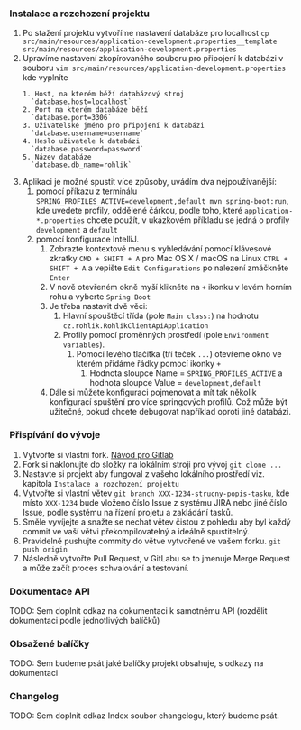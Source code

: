 ### Instalace a rozchození projektu
1. Po stažení projektu vytvoříme nastavení databáze pro localhost `cp src/main/resources/application-development.properties__template src/main/resources/application-development.properties` 
2. Upravíme nastavení zkopírovaného souboru pro připojení k databázi v souboru `vim src/main/resources/application-development.properties` kde vyplníte 
    ```
    1. Host, na kterém běží databázový stroj 
      `database.host=localhost`
    2. Port na kterém databáze běží
      `database.port=3306`
    3. Uživatelské jméno pro připojení k databázi
      `database.username=username`
    4. Heslo uživatele k databázi
      `database.password=password`
    5. Název databáze
      `database.db_name=rohlik`
    ```
2. Aplikaci je možné spustit více způsoby, uvádím dva nejpoužívanější:
    1. pomocí příkazu z terminálu
        `SPRING_PROFILES_ACTIVE=development,default mvn spring-boot:run`,
        kde uvedete profily, oddělené čárkou, podle toho, které `application-*.properties` chcete použít, v ukázkovém příkladu se jedná o profily `development` a `default`
    2. pomocí konfigurace IntelliJ.
        1. Zobrazte kontextové menu s vyhledávání pomocí klávesové zkratky `CMD + SHIFT + A` pro Mac OS X / macOS na Linux `CTRL + SHIFT + A` a vepište `Edit Configurations` po nalezení zmáčkněte `Enter`
        2. V nově otevřeném okně myší klikněte na `+` ikonku v levém horním rohu a vyberte `Spring Boot`
        3. Je třeba nastavit dvě věci:
            1. Hlavní spouštěcí třída (pole `Main class:`) na hodnotu `cz.rohlik.RohlikClientApiApplication`
            2. Profily pomocí proměnných prostředí (pole `Environment variables`).
                1. Pomocí levého tlačítka (tří teček `...`) otevřeme okno ve kterém přidáme řádky pomocí ikonky `+`
                    1. Hodnota sloupce Name = `SPRING_PROFILES_ACTIVE` a hodnota sloupce Value = `development,default`
        4. Dále si můžete konfiguraci pojmenovat a mít tak několik konfigurací spuštění pro více springových profilů. Což může být užitečné, pokud chcete debugovat například oproti jiné databázi. 

### Přispívání do vývoje
1. Vytvořte si vlastní fork. [Návod pro Gitlab](http://docs.gitlab.com/ee/workflow/forking_workflow.html#creating-a-fork)
2. Fork si naklonujte do složky na lokálním stroji pro vývoj `git clone ...`
3. Nastavte si projekt aby fungoval z vašeho lokálního prostředí viz. kapitola `Instalace a rozchození projektu`
4. Vytvořte si vlastní větev `git branch XXX-1234-strucny-popis-tasku`, kde místo `XXX-1234` bude vloženo číslo Issue z systému JIRA nebo jiné číslo Issue, podle systému na řízení projetu a zakládání tasků.
5. Směle vyvíjejte a snažte se nechat větev čistou z pohledu aby byl každý commit ve vaší větvi překompilovatelný a ideálně spustitelný.
6. Pravidelně pushujte commity do větve vytvořené ve vašem forku. `git push origin`
7. Následně vytvořte Pull Request, v GitLabu se to jmenuje Merge Request a může začít proces schvalování a testování.

### Dokumentace API

TODO: Sem doplnit odkaz na dokumentaci k samotnému API (rozdělit dokumentaci podle jednotlivých balíčků)

### Obsažené balíčky

TODO: Sem budeme psát jaké balíčky projekt obsahuje, s odkazy na dokumentaci

### Changelog

TODO: Sem doplnit odkaz Index soubor changelogu, který budeme psát.
